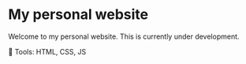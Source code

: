# My personal website
Welcome to my personal website. This is currently under development.

🔨 Tools: HTML, CSS, JS
